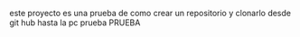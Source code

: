 este proyecto es una prueba de como crear un repositorio y clonarlo desde git hub hasta la pc prueba PRUEBA
